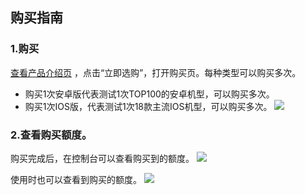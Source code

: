 


## 购买指南

### 1.购买
<a targert="_blank" href="http://tce.fsphere.cn/product/ect">查看产品介绍页</a> ，点击“立即选购”，打开购买页。每种类型可以购买多次。  


- 购买1次安卓版代表测试1次TOP100的安卓机型，可以购买多次。
- 购买1次IOS版，代表测试1次18款主流IOS机型，可以购买多次。
![](https://mc.qcloudimg.com/static/img/681b61cdbb16471f7a0677928bfa10b8/image.png)


### 2.查看购买额度。
购买完成后，在控制台可以查看购买到的额度。
![](https://mc.qcloudimg.com/static/img/31deadbc1d2027323077f3073eb55721/image.png)

使用时也可以查看到购买的额度。
![](https://mc.qcloudimg.com/static/img/98675e1674d1c9e9bda0f59b1b47d5e1/image.png)
